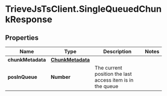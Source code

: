 # TrieveJsTsClient.SingleQueuedChunkResponse

## Properties

Name | Type | Description | Notes
------------ | ------------- | ------------- | -------------
**chunkMetadata** | [**ChunkMetadata**](ChunkMetadata.md) |  | 
**posInQueue** | **Number** | The current position the last access item is in the queue | 


